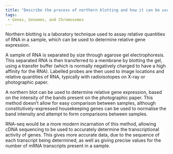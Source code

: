 ```yaml
---
title: "Describe the process of northern blotting and how it can be used to determine gene expression. "
tags:
 - Genes, Genomes, and Chromosomes
---
```

Northern blotting is a laboratory technique used to assay relative quantities of RNA in a sample, which can be used to determine relative gene expression. 

A sample of RNA is separated by size through agarose gel electrophoresis. This separated RNA is then transferred to a membrane by blotting the gel, using a transfer buffer (which is normally negatively charged to have a high affinity for the RNA). Labelled probes are then used to image locations and relative quantities of RNA, typically with radioisotopes on X-ray or photographic paper.

A northern blot can be used to determine relative gene expression, based on the intensity of the bands present on the photographic paper. This method doesn’t allow for easy comparison between samples, although constitutively-expressed housekeeping genes can be used to normalise the band intensity and attempt to form comparisons between samples.  

RNA-seq would be a more modern incarnation of this method, allowing cDNA sequencing to be used to accurately determine the transcriptional activity of genes. This gives more accurate data, due to the sequence of each transcript being determined, as well as giving precise values for the number of mRNA transcripts present in a sample. 
